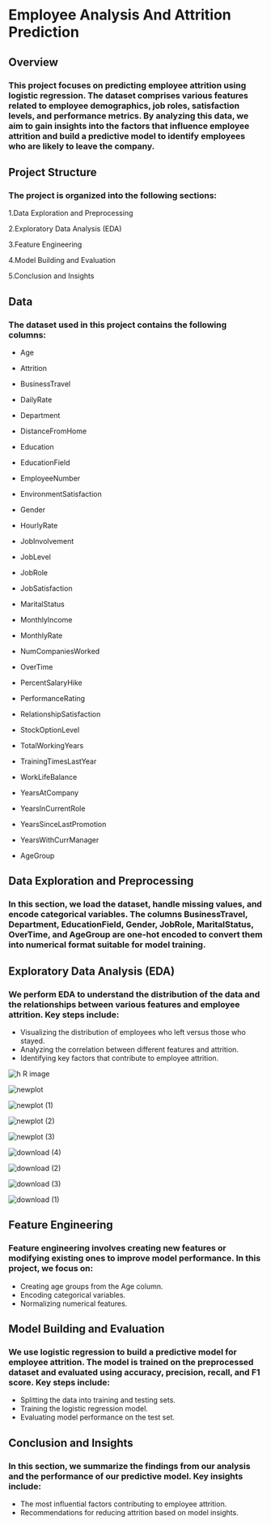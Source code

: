 # Employee Analysis And Attrition Prediction

## Overview

### This project focuses on predicting employee attrition using logistic regression. The dataset comprises various features related to employee demographics, job roles, satisfaction levels, and performance metrics. By analyzing this data, we aim to gain insights into the factors that influence employee attrition and build a predictive model to identify employees who are likely to leave the company.

## Project Structure
### The project is organized into the following sections:

1.Data Exploration and Preprocessing

2.Exploratory Data Analysis (EDA)

3.Feature Engineering

4.Model Building and Evaluation

5.Conclusion and Insights

## Data
### The dataset used in this project contains the following columns:

* Age

* Attrition

* BusinessTravel

* DailyRate

* Department

* DistanceFromHome

* Education

* EducationField

* EmployeeNumber

* EnvironmentSatisfaction

* Gender

* HourlyRate

* JobInvolvement

* JobLevel

* JobRole

* JobSatisfaction

* MaritalStatus

* MonthlyIncome

* MonthlyRate

* NumCompaniesWorked

* OverTime

* PercentSalaryHike

* PerformanceRating

* RelationshipSatisfaction

* StockOptionLevel

* TotalWorkingYears

* TrainingTimesLastYear

* WorkLifeBalance

* YearsAtCompany

* YearsInCurrentRole

* YearsSinceLastPromotion

* YearsWithCurrManager

* AgeGroup

## Data Exploration and Preprocessing

### In this section, we load the dataset, handle missing values, and encode categorical variables. The columns BusinessTravel, Department, EducationField, Gender, JobRole, MaritalStatus, OverTime, and AgeGroup are one-hot encoded to convert them into numerical format suitable for model training.

## Exploratory Data Analysis (EDA)
### We perform EDA to understand the distribution of the data and the relationships between various features and employee attrition. Key steps include:

* Visualizing the distribution of employees who left versus those who stayed.
* Analyzing the correlation between different features and attrition.
* Identifying key factors that contribute to employee attrition.

![h R image](https://github.com/user-attachments/assets/7d930390-5d1c-4723-9cbc-d063b9613be0)

![newplot](https://github.com/user-attachments/assets/fd9e1ad3-73d7-451b-bc92-6c5d0acf4050) 

![newplot (1)](https://github.com/user-attachments/assets/8b71525f-ae3c-4730-a1a1-47df07b64b1b)

![newplot (2)](https://github.com/user-attachments/assets/e83c17bb-cde5-4b5e-9c3b-8cb78c87ac09)

![newplot (3)](https://github.com/user-attachments/assets/0fad1b4c-00ec-46b5-ba1f-143159cc1ae2)

![download (4)](https://github.com/user-attachments/assets/f4b27eb9-70c8-426b-9933-6300176adf2b)

![download (2)](https://github.com/user-attachments/assets/cb776022-c9ce-44cb-a5a7-62fa3b8681ac)

![download (3)](https://github.com/user-attachments/assets/e055f0ad-f3db-4720-9755-2c9b3472d779)

![download (1)](https://github.com/user-attachments/assets/f0af74e7-58f9-46fe-b70e-7d0487fd6480)

## Feature Engineering
### Feature engineering involves creating new features or modifying existing ones to improve model performance. In this project, we focus on:

* Creating age groups from the Age column.
* Encoding categorical variables.
* Normalizing numerical features.

## Model Building and Evaluation
### We use logistic regression to build a predictive model for employee attrition. The model is trained on the preprocessed dataset and evaluated using accuracy, precision, recall, and F1 score. Key steps include:

* Splitting the data into training and testing sets.
* Training the logistic regression model.
* Evaluating model performance on the test set.

## Conclusion and Insights
### In this section, we summarize the findings from our analysis and the performance of our predictive model. Key insights include:

* The most influential factors contributing to employee attrition.
* Recommendations for reducing attrition based on model insights.











